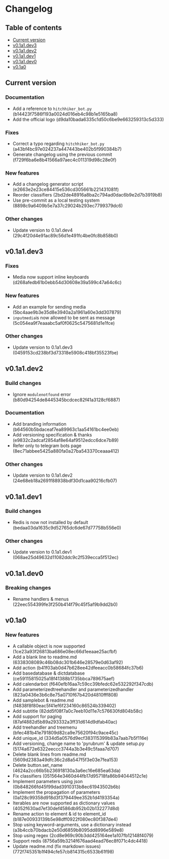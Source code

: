 # Changelog

## Table of contents

   * [Current version](#Current-version)
   * [v0.1a1.dev3](#v01a1dev3)
   * [v0.1a1.dev2](#v01a1dev2)
   * [v0.1a1.dev1](#v01a1dev1)
   * [v0.1a1.dev0](#v01a1dev0)
   * [v0.1a0](#v01a0)

## Current version

### Documentation

   - Add a reference to `hitchhiker_bot.py` (b14423f7586f193a0024d016eb4c98b1e5165ba8)
   - Add the official logo (d9da10bada6335c1d50c6be9e663259313c5d333)

### Fixes

   - Correct a typo regarding `hitchhiker_bot.py` (a43bf4bc97e024237a447443be402b5f990384b7)
   - Generate changelog using the previous commit (f729f6ba6e8b41566a97aec4c011319d98c28e0f)

### New features

   - Add a changelog generator script (e2663e2e23ce84415e536cd305661b221431081f)
   - Reorder classifiers (2bd2de48916a8ba2c794ad0dac6b9e2d7b3919b8)
   - Use pre-commit as a local testing system (8898c9a6409b5e7a37c29024b293ec7799379dc6)

### Other changes

   - Update version to 0.1a1.dev4 (29c4f20d4e91ac89c56d1e491fc4be0fc8b858b0)

## v0.1a1.dev3

### Fixes

   - Media now support inline keyboards (d268afedb61b0ebb54d30608e39a599c47a64c6c)

### New features

   - Add an example for sending media (5bc4aae9b3e35d8e3940a2a1961a60e3dd307879)
   - `inputmedia`is now allowed to be sent as message (5c054ea9f7eaaabc5af0f0625c5475681d1e1fce)

### Other changes

   - Update version to 0.1a1.dev3 (0459153cd238bf3d73318e5908c418bf35523fbe)

## v0.1a1.dev2

### Build changes

   - Ignore `modulenotfound` error (b80d94254de8445345bcdcec82f41a3128cf6887)

### Documentation

   - Add branding information (b64560b5bdaceaf7ea89963c1aa54161bc4ee0eb)
   - Add versioning specification & thanks (e9832c2adcaf2854af8e64af9512edcc6dce7b89)
   - Refer only to telegram bots page (8ec71abbee5425a880fa0a27ba543370ceaaa412)

### Other changes

   - Update version to 0.1a1.dev2 (24e68eb18a2691f88938bdf30d1caa90216cfb07)

## v0.1a1.dev1

### Build changes

   - Redis is now not installed by default (bedaa03da1635c9d52765dc6de67d77758b556e0)

### Other changes

   - Update version to 0.1a1.dev1 (068ae25d49632d11082ddc9c2f539ecca5f512ec)

## v0.1a1.dev0

### Breaking changes

   - Rename handlers & menus (22eec554399fe3f250b414f79c45f5af9b9dd2b0)

## v0.1a0

### New features

   - A callable object is now supported (1ce23a93f26813ba686e08ec66d1eeaae25acfbf)
   - Add a blank line to readme.md (6338308089c46b08dc301b646e28579e0d63af92)
   - Add action (b41f03ab0d47b628ee42dfeeacc0b58684fc37b6)
   - Add basedatabase & dictdatabase (ce59115815025a18f41388b1735bbca789675aef)
   - Add calendarbot (f640efb16aa7c59cc39bfedc62e532292f347cdb)
   - Add parameterizedtreehandler and parameterizedhandler (823a0436e3b6c8e75a0710f67b420d4810fff808)
   - Add samplebot & readme.md (f4838f8f80eac5f41ef6f234160c86524b339402)
   - Add subtitle (82dd5f08f7a0c7eeb10d11e7c576630fd804b58c)
   - Add support for paging (87af4882d5b89a293332a3ff31d614d9dfab40ac)
   - Add treehandler and treemenu (bfec481b41e791809d82ca9e75620f94c9ace45c)
   - Add unique_id (334d5a0576d9ecf383115399b83a7aab7b5f116e)
   - Add versioning, change name to 'pyrubrum' & update setup.py (5174a672e6322eeccc3744a3b3e49c5faaa7d707)
   - Delete blank lines from readme.md (5609d2383a49dfc36c2d8a547f5f3e03e7fea153)
   - Delete button.set_name (4624a2cc66b5b236918130a3a6ec16e685ea63da)
   - Fix classifiers (051564e3460d44fb17d95718fa86b94044512c1e)
   - Implement parameters using json (0b848266fd45f99dad3910313b8ec61943502b6b)
   - Implement the propagation of parameters (0a128c99358d918d3f379449ee352b1d4193354a)
   - Iterables are now supported as dictionary values (4052f630ad7ef30def4586db952b02b132277d8d)
   - Rename action to element & id to element_id (b187e00933139b5e98dff0922f080ec80f387de4)
   - Stop using keyword-arguments, use a dictionary instead (a3b4ccb70bdacb2e50d6859b8095dd8996e589e8)
   - Stop using regex (2cd8e969c90b3dd425164ee1a107fb12148f4079)
   - Support redis (8756a59b3214f676aad4ead76ec8f071c4dc4418)
   - Update readme.md (fix markdown issues) (772f745351b1f494cfe57cb814315c6533b61f98)
